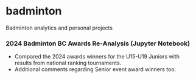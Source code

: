 # badminton
Badminton analytics and personal projects

### 2024 Badminton BC Awards Re-Analysis (Jupyter Notebook)
- Compared the 2024 awards winners for the U15-U19 Juniors with results from national ranking tournaments.
- Additional comments regarding Senior event award winners too.
